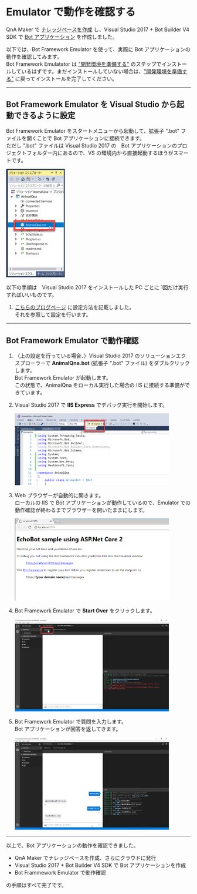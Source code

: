 # Emulator で動作を確認する

QnA Maker で [ナレッジベースを作成](04_TestQnaMaker.md) し、Visual Studio 2017 + Bot Builder V4 SDK で [Bot アプリケーション](05_BuildBotApp.md) を作成しました。

以下では、Bot Framework Emulator を使って、実際に Bot アプリケーションの動作を確認してみます。  
Bot Framework Emulatator は ["開発環境を準備する"](02_DevelopEnv.md) のステップでインストールしているはずです。まだインストールしていない場合は、["開発環境を準備する"](02_DevelopEnv.md) に戻ってインストールを完了してください。

---

## Bot Framework Emulator を Visual Studio から起動できるように設定

Bot Framework Emulator をスタートメニューから起動して、拡張子 ".bot" ファイルを開くことで Bot アプリケーションに接続できます。  
ただし ".bot" ファイルは Visual Studio 2017 の　Bot アプリケーションのプロジェクトフォルダー内にあるので、VS の環境内から直接起動するほうがスマートです。

<img src="Assets/Images/06/vs_botfile_in_projectfolder.png" width="160px" />

以下の手順は　Visual Studio 2017 をインストールした PC ごとに 1回だけ実行すればいいものです。

1. [こちらのブログページ](https://yseosoft.wordpress.com/2018/06/08/bfv4_emu_runfromvs/) に設定方法を記載しました。  
それを参照して設定を行います。

---

## Bot Framework Emulator で動作確認

1. （上の設定を行っている場合、）Visual Studio 2017 のソリューションエクスプローラーで **AnimalQna.bot** (拡張子 ".bot" ファイル) をダブルクリックします。  
Bot Framework Emulator が起動します。  
この状態で、AnimalQna をローカル実行した場合の IIS に接続する準備ができています。

2. Visual Studio 2017 で **IIS Express** でデバッグ実行を開始します。

    <img src="Assets/Images/06/vs_run_on_localiis.png" width="420px" />

3. Web ブラウザーが自動的に開きます。  
ローカルの IIS で Bot アプリケーションが動作しているので、Emulator での動作確認が終わるまでブラウザーを開いたままにします。

    <img src="Assets/Images/06/run_on_localiis.png" width="420px" />

4. Bot Framework Emulator で **Start Over** をクリックします。

    <img src="Assets/Images/06/emulator_startover.png" width="420px" />

5. Bot Framework Emulator で質問を入力します。  
Bot アプリケーションが回答を返してきます。

    <img src="Assets/Images/06/run_chatbot_emulator.png" width="420px" />

---

以上で、Bot アプリケーションの動作を確認できました。

- QnA Maker でナレッジベースを作成、さらにクラウドに発行
- Visual Studio 2017 + Bot Builder V4 SDK で Bot アプリケーションを作成
- Bot Frammework Emulator で動作確認

の手順はすべて完了です。